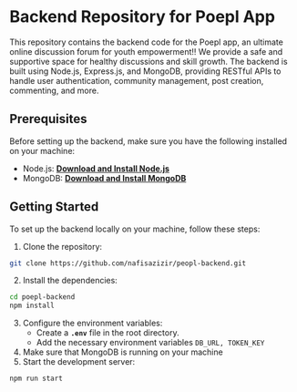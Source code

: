 # **Backend Repository for Poepl App**

This repository contains the backend code for the Poepl app, an ultimate online discussion forum for youth empowerment‼️ We provide a safe and supportive space for healthy discussions and skill growth. The backend is built using Node.js, Express.js, and MongoDB, providing RESTful APIs to handle user authentication, community management, post creation, commenting, and more.

## **Prerequisites**

Before setting up the backend, make sure you have the following installed on your machine:

- Node.js: **[Download and Install Node.js](https://nodejs.org/)**
- MongoDB: **[Download and Install MongoDB](https://www.mongodb.com/try/download/community)**

## **Getting Started**

To set up the backend locally on your machine, follow these steps:

1. Clone the repository:

```bash
git clone https://github.com/nafisazizir/peopl-backend.git
```

2. Install the dependencies:

```bash
cd poepl-backend
npm install
```

3. Configure the environment variables:
   - Create a **`.env`** file in the root directory.
   - Add the necessary environment variables `DB_URL, TOKEN_KEY`
4. Make sure that MongoDB is running on your machine
5. Start the development server:

```bash
npm run start
```
